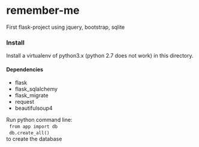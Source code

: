 # remember-me
First flask-project using jquery, bootstrap, sqlite

### Install
Install a virtualenv of python3.x (python 2.7 does not work) in this directory.

#### Dependencies
* flask
* flask_sqlalchemy
* flask_migrate
* request
* beautifulsoup4
  
Run python command line: <br>
&nbsp;&nbsp;`from app import db` <br>
&nbsp;&nbsp;`db.create_all()`    <br>
to create the database
